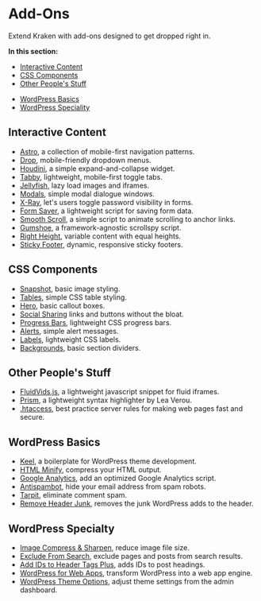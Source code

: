 # Add-Ons

Extend Kraken with add-ons designed to get dropped right in.

<nav>
	<strong>In this section:</strong>
	<div class="row margin-bottom-large">
		<div class="grid-half">
			<ul class="no-margin-bottom">
				<li><a data-scroll href="#interactive">Interactive Content</a></li>
				<li><a data-scroll href="#css">CSS Components</a></li>
				<li><a data-scroll href="#other-people">Other People's Stuff</a></li>
			</ul>
		</div>
		<div class="grid-half">
			<ul class="no-margin-bottom">
				<li><a data-scroll href="#wordpress">WordPress Basics</a></li>
				<li><a data-scroll href="#wordpress-speciality">WordPress Speciality</a></li>
			</ul>
		</div>
	</div>
</nav>


<h2 class="h3" id="interactive">Interactive Content</h2>

* [Astro](https://github.com/cferdinandi/astro/), a collection of mobile-first navigation patterns.
* [Drop](https://github.com/cferdinandi/drop/), mobile-friendly dropdown menus.
* [Houdini](https://github.com/cferdinandi/houdini/), a simple expand-and-collapse widget.
* [Tabby](https://github.com/cferdinandi/tabby/), lightweight, mobile-first toggle tabs.
* [Jellyfish](https://github.com/cferdinandi/jellyfish/), lazy load images and iframes.
* [Modals](https://github.com/cferdinandi/modals/), simple modal dialogue windows.
* [X-Ray](https://github.com/cferdinandi/x-ray/), let's users toggle password visibility in forms.
* [Form Saver](https://github.com/cferdinandi/form-saver/), a lightweight script for saving form data.
* [Smooth Scroll](https://github.com/cferdinandi/smooth-scroll/), a simple script to animate scrolling to anchor links.
* [Gumshoe](https://github.com/cferdinandi/gumshoe), a framework-agnostic scrollspy script.
* [Right Height](https://github.com/cferdinandi/right-height/), variable content with equal heights.
* [Sticky Footer](https://github.com/cferdinandi/sticky-footer/), dynamic, responsive sticky footers.


<h2 class="h3" id="css">CSS Components</h2>

* [Snapshot](https://github.com/cferdinandi/snapshot/), basic image styling.
* [Tables](https://github.com/cferdinandi/tables/), simple CSS table styling.
* [Hero](https://github.com/cferdinandi/hero/), basic callout boxes.
* [Social Sharing](https://github.com/cferdinandi/social-sharing/) links and buttons without the bloat.
* [Progress Bars](https://github.com/cferdinandi/progress-bars/), lightweight CSS progress bars.
* [Alerts](https://github.com/cferdinandi/alerts/), simple alert messages.
* [Labels](https://github.com/cferdinandi/labels/), lightweight CSS labels.
* [Backgrounds](https://github.com/cferdinandi/backgrounds/), basic section dividers.


<h2 class="h3" id="other-people">Other People's Stuff</h2>

* [FluidVids.js](https://github.com/toddmotto/fluidvids), a lightweight javascript snippet for fluid iframes.
* [Prism](http://prismjs.com/), a lightweight syntax highlighter by Lea Verou.
* [.htaccess](https://github.com/h5bp/html5-boilerplate/blob/master/dist/.htaccess), best practice server rules for making web pages fast and secure.


<h2 class="h3" id="wordpress">WordPress Basics</h2>

* [Keel](https://github.com/cferdinandi/keel/), a boilerplate for WordPress theme development.
* [HTML Minify](https://github.com/cferdinandi/html-minify/), compress your HTML output.
* [Google Analytics](https://github.com/cferdinandi/google-analytics/), add an optimized Google Analytics script.
* [Antispambot](https://github.com/cferdinandi/antispambot/), hide your email address from spam robots.
* [Tarpit](https://github.com/cferdinandi/tarpit/), eliminate comment spam.
* [Remove Header Junk](https://github.com/cferdinandi/remove-header-junk/), removes the junk WordPress adds to the header.


<h2 class="h3" id="wordpress-speciality">WordPress Specialty</h2>

* [Image Compress & Sharpen](https://github.com/cferdinandi/image-compress-and-sharpen/), reduce image file size.
* [Exclude From Search](https://github.com/cferdinandi/exclude-from-search/), exclude pages and posts from search results.
* [Add IDs to Header Tags Plus](https://github.com/cferdinandi/add-ids-to-header-tags-plus), adds IDs to post headings.
* [WordPress for Web Apps](https://github.com/cferdinandi/web-app-starter-kit/), transform WordPress into a web app engine.
* [WordPress Theme Options](https://github.com/cferdinandi/wp-theme-options/), adjust theme settings from the admin dashboard.